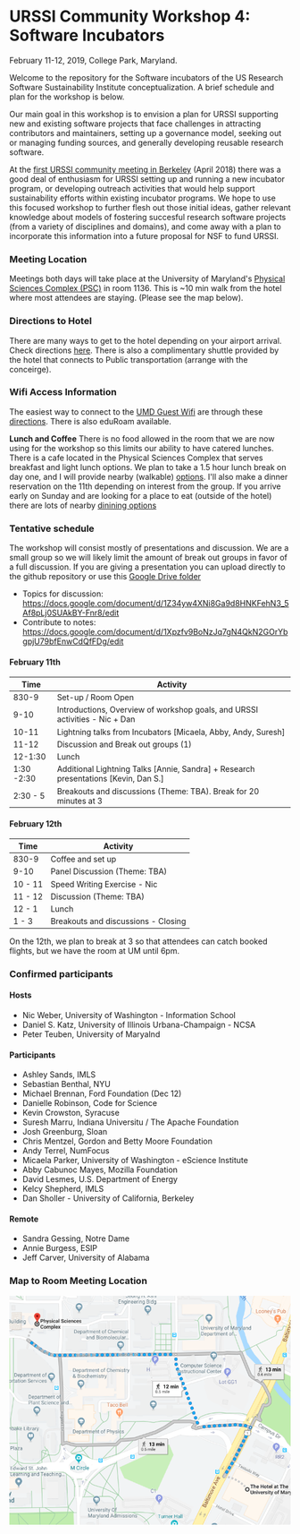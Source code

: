 # URSSI Community Workshop 4: Software Incubators

February 11-12, 2019, College Park, Maryland. 

Welcome to the repository for the Software incubators of the US Research Software Sustainability Institute conceptualization. A brief schedule and plan for the workshop is below. 

Our main goal in this workshop is to envision a plan for URSSI supporting new and existing software projects that face challenges in attracting contributors and maintainers, setting up a governance model, seeking out or managing funding sources, and generally developing reusable research software. 

At the [first URSSI community meeting in Berkeley](http://urssi.us/blog/2018/08/23/report-from-the-first-urssi-workshop/) (April 2018) there was a good deal of enthusiasm for URSSI setting up and running a new incubator program, or developing outreach activities that would help support sustainability efforts within existing incubator programs. We hope to use this focused workshop to further flesh out those initial ideas, gather relevant knowledge about models of fostering succesful research software projects (from a variety of disciplines and domains), and come away with a plan to incorporate this information into a future proposal for NSF to fund URSSI. 

### Meeting Location
Meetings both days will take place at the University of Maryland's [Physical Sciences Complex (PSC)](https://cmns.umd.edu/psc) in room 1136. This is ~10 min walk from the hotel where most attendees are staying. (Please see the map below). 

### Directions to Hotel
There are many ways to get to the hotel depending on your airport arrival. Check directions [here](https://www.thehotelumd.com/parking-transportation/). There is also a complimentary shuttle provided by the hotel that connects to Public transportation (arrange with the conceirge). 

### Wifi Access Information 
The easiest way to connect to the [UMD Guest Wifi](https://umd.service-now.com/itsc?id=kb_article&sys_id=bb47e1c537a33ec0a90963d2b3990ef9) are through these [directions](https://umd.service-now.com/itsc?id=kb_article&sys_id=bb47e1c537a33ec0a90963d2b3990ef9). There is also eduRoam available. 

**Lunch and Coffee** 
There is no food allowed in the room that we are now using for the workshop so this limits our ability to have catered lunches. There is a cafe located in the Physical Sciences Complex that serves breakfast and light lunch options. We plan to take a 1.5 hour lunch break on day one, and I will provide nearby (walkable) [options](http://ling.umd.edu/dining/). I'll also make a dinner reservation on the 11th depending on interest from the group. If you arrive early on Sunday and are looking for a place to eat (outside of the hotel) there are lots of nearby [dinining options](http://ling.umd.edu/dining/)

### Tentative schedule
The workshop will consist mostly of presentations and discussion. We are a small group so we will likely limit the amount of break out groups in favor of a full discussion. If you are giving a presentation you can upload directly to the github repository or use this [Google Drive folder](https://drive.google.com/drive/folders/1wEHToRoj4oW6dHpafjPeB2io4MRV1Top?usp=sharing)

- Topics for discussion: https://docs.google.com/document/d/1Z34yw4XNi8Ga9d8HNKFehN3_5Af8pLj0SUAkBY-Fnr8/edit 
- Contribute to notes: https://docs.google.com/document/d/1Xpzfv9BoNzJq7gN4QkN2GOrYbgpjU79bfEnwCdQfFDg/edit 

#### February 11th

| Time    | Activity                           |
|---------|------------------------------------|
| 830-9   | Set-up / Room Open                 |
| 9-10    | Introductions, Overview of workshop goals, and URSSI activities - Nic + Dan |
| 10-11   | Lightning talks from Incubators [Micaela, Abby, Andy, Suresh] |
| 11-12   | Discussion and Break out groups (1)|
| 12-1:30 | Lunch                              |
| 1:30 -2:30 | Additional Lightning Talks [Annie, Sandra] + Research presentations [Kevin, Dan S.]|
| 2:30 - 5  | Breakouts and discussions (Theme: TBA). Break for 20 minutes at 3 |


#### February 12th 
| Time    | Activity                           |
|---------|------------------------------------|
| 830-9   | Coffee and set up                  |
| 9-10    | Panel Discussion (Theme: TBA)      |
| 10 - 11 | Speed Writing Exercise - Nic       |
| 11 - 12 | Discussion (Theme: TBA)            | 
| 12 - 1  | Lunch     |     
| 1 - 3   | Breakouts and discussions - Closing |  

On the 12th, we plan to break at 3 so that attendees can catch booked flights, but we have the room at UM until 6pm. 

### Confirmed participants

#### Hosts 
- Nic Weber, University of Washington - Information School 
- Daniel S. Katz, University of Illinois Urbana-Champaign - NCSA
- Peter Teuben, University of Maryalnd  

#### Participants
- Ashley Sands, IMLS 
- Sebastian Benthal, NYU
- Michael Brennan, Ford Foundation (Dec 12)
- Danielle Robinson, Code for Science 
- Kevin Crowston, Syracuse
- Suresh Marru, Indiana Universitu / The Apache Foundation
- Josh Greenburg, Sloan 
- Chris Mentzel, Gordon and Betty Moore Foundation
- Andy Terrel, NumFocus
- Micaela Parker, University of Washington - eScience Institute
- Abby Cabunoc Mayes, Mozilla Foundation 
- David Lesmes, U.S. Department of Energy 
- Kelcy Shepherd, IMLS
- Dan Sholler - University of California, Berkeley

#### Remote 
- Sandra Gessing, Notre Dame
- Annie Burgess, ESIP 
- Jeff Carver, University of Alabama

### Map to Room Meeting Location
![Route to Meeting Room](https://raw.githubusercontent.com/si2-urssi/software-incubator/master/hotel-meetingroom.png)

